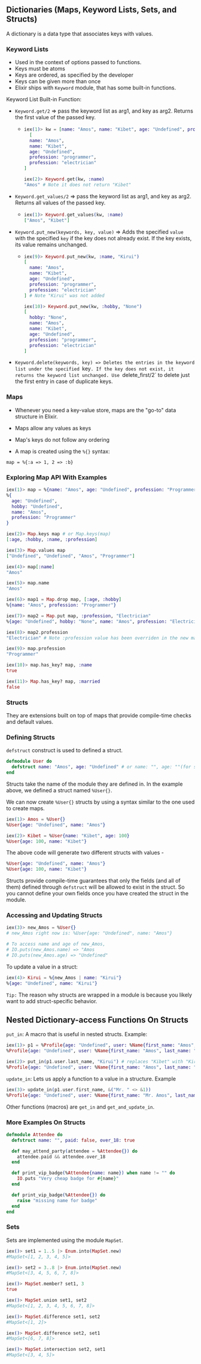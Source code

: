 ## Dictionaries (Maps, Keyword Lists, Sets, and Structs)

A dictionary is a data type that associates keys with values.

### Keyword Lists

- Used in the context of options passed to functions.
- Keys must be atoms
- Keys are ordered, as specified by the developer
- Keys can be given more than once
- Elixir ships with `Keyword` module, that has some built-in functions.

Keyword List Built-in Function:

- `Keyword.get/2` => pass the keyword list as arg1, and key as arg2. Returns the first value of the passed key.

  - ```elixir
    iex(1)> kw = [name: "Amos", name: "Kibet", age: "Undefined", profession: "programmer", profession: "electrician"]
      [
      name: "Amos",
      name: "Kibet",
      age: "Undefined",
      profession: "programmer",
      profession: "electrician"
    ]

    iex(2)> Keyword.get(kw, :name)
    "Amos" # Note it does not return "Kibet"
    ```

- `Keyword.get_values/2` => pass the keyword list as arg1, and key as arg2. Returns all values of the passed key.

  - ```elixir
    iex(1)> Keyword.get_values(kw, :name)
    ["Amos", "Kibet"]
    ```

- `Keyword.put_new(keywords, key, value)` => Adds the specified `value` with the specified `key` if the key does not already exist. If the key exists, its value remains unchanged.

  - ```elixir
    iex(9)> Keyword.put_new(kw, :name, "Kirui")
    [
      name: "Amos",
      name: "Kibet",
      age: "Undefined",
      profession: "programmer",
      profession: "electrician"
    ] # Note "Kirui" was not added

    iex(10)> Keyword.put_new(kw, :hobby, "None")
    [
      hobby: "None",
      name: "Amos",
      name: "Kibet",
      age: "Undefined",
      profession: "programmer",
      profession: "electrician"
    ]
    ```

- `Keyword.delete(keywords, key) => Deletes the entries in the keyword list under the specified `key`. If the key does not exist, it returns the keyword list unchanged. Use `delete_first/2` to delete just the first entry in case of duplicate keys.

### Maps

- Whenever you need a key-value store, maps are the "go-to" data structure in Elixir.

- Maps allow any values as keys

- Map's keys do not follow any ordering

- A map is created using the `%{}` syntax:

`map = %{:a => 1, 2 => :b}`

### Exploring Map API With Examples

```elixir
iex(1)> map = %{name: "Amos", age: "Undefined", profession: "Programmer", hobby: "None"}
%{
  age: "Undefined",
  hobby: "Undefined",
  name: "Amos",
  profession: "Programmer"
}

iex(2)> Map.keys map # or Map.keys(map)
[:age, :hobby, :name, :profession]

iex(3)> Map.values map
["Undefined", "Undefined", "Amos", "Programmer"]

iex(4)> map[:name]
"Amos"

iex(5)> map.name
"Amos"

iex(6)> map1 = Map.drop map, [:age, :hobby]
%{name: "Amos", profession: "Programmer"}

iex(7)> map2 = Map.put map, :profession, "Electrician"
%{age: "Undefined", hobby: "None", name: "Amos", profession: "Electrician"}

iex(8)> map2.profession
"Electrician" # Note :profession value has been overriden in the new map, but unchanged in the old map. See below:

iex(9)> map.profession
"Programmer"

iex(10)> map.has_key? map, :name
true

iex(11)> Map.has_key? map, :married
false
```

### Structs

They are extensions built on top of maps that provide compile-time checks and default values.

### Defining Structs

`defstruct` construct is used to defined a struct.

```elixir
defmodule User do
  defstruct name: "Amos", age: "Undefined" # or name: "", age: ""(for str)/age(for int)
end
```

Structs take the name of the module they are defined in. In the example above, we defined a struct named `%User{}`.

We can now create `%User{}` structs by using a syntax similar to the one used to create maps.

```elixir
iex(1)> Amos = %User{}
%User{age: "Undefined", name: "Amos"}

iex(2)> Kibet = %User{name: "Kibet", age: 100}
%User{age: 100, name: "Kibet"}
```

The above code will generate two different structs with values -

```elixir
%User{age: "Undefined", name: "Amos"}
%User{age: 100, name: "Kibet"}
```

Structs provide compile-time guarantees that only the fields (and all of them) defined through `defstruct` will be allowed to exist in the struct. So you cannot define your own fields once you have created the struct in the module.

### Accessing and Updating Structs

```elixir
iex(3)> new_Amos = %User{}
# new_Amos right now is: %User{age: "Undefined", name: "Amos"}

# To access name and age of new_Amos,
# IO.puts(new_Amos.name) => "Amos
# IO.puts(new_Amos.age) => "Undefined"
```

To update a value in a struct:

```elixir
iex(4)> Kirui = %{new_Amos | name: "Kirui"}
%{age: "Undefined", name: "Kirui"}
```

`Tip:` The reason why structs are wrapped in a module is because you likely want to add struct-specific behavior.

## Nested Dictionary-access Functions On Structs

`put_in`: A macro that is useful in nested structs. Example:

```elixir
iex(1)> p1 = %Profile{age: "Undefined", user: %Name{first_name: "Amos", last_name: "Kibet"}}
%Profile{age: "Undefined", user: %Name{first_name: "Amos", last_name: "Kibet"}}

iex(2)> put_in(p1.user.last_name, "Kirui") # replaces "Kibet" with "Kirui"
%Profile{age: "Undefined", user: %Name{first_name: "Amos", last_name: "Kirui"}}
```

`update_in`: Lets us apply a function to a value in a structure. Example

```elixir
iex(3)> update_in(p1.user.first_name, &("Mr. " <> &1))
%Profile{age: "Undefined", user: %Name{first_name: "Mr. Amos", last_name: "Kibet"}}
```

Other functions (macros) are `get_in` and `get_and_update_in`.

### More Examples On Structs

```elixir
defmodule Attendee do
  defstruct name: "", paid: false, over_18: true

  def may_attend_party(attendee = %Attendee{}) do
    attendee.paid && attendee.over_18
  end

  def print_vip_badge(%Attendee{name: name}) when name != "" do
    IO.puts "Very cheap badge for #{name}"
  end

  def print_vip_badge(%Attendee{}) do
    raise "missing name for badge"
  end
end
```

### Sets

Sets are implemented using the module `MapSet`.

```elixir
iex()> set1 = 1..5 |> Enum.into(MapSet.new)
#MapSet<[1, 2, 3, 4, 5]>

iex()> set2 = 3..8 |> Enum.into(MapSet.new)
#MapSet<[3, 4, 5, 6, 7, 8]>

iex()> MapSet.member? set1, 3
true

iex()> MapSet.union set1, set2
#MapSet<[1, 2, 3, 4, 5, 6, 7, 8]>

iex()> MapSet.difference set1, set2
#MapSet<[1, 2]>

iex()> MapSet.difference set2, set1
#MapSet<[6, 7, 8]>

iex()> MapSet.intersection set2, set1
#MapSet<[3, 4, 5]>
```
